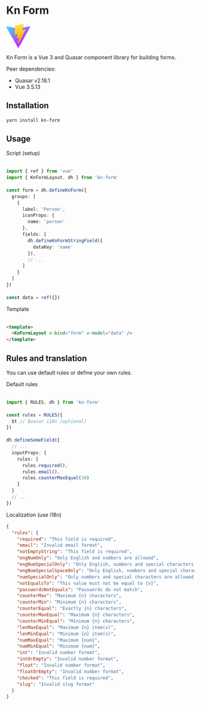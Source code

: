 # Kn Form

![Vite](https://raw.githubusercontent.com/knpreacher/kn-form-lib/refs/heads/main/public/vite.svg)

Kn Form is a Vue 3 and Quasar component library for building forms.

Peer dependencies:

- Quasar v2.18.1
- Vue 3.5.13

## Installation

```bash
yarn install kn-form
```

## Usage

Script (setup)

```typescript

import { ref } from 'vue'
import { KnFormLayout, dh } from 'kn-form'

const form = dh.defineKnForm({
  groups: [
    {
      label: 'Person',
      iconProps: {
        name: 'person'
      },
      fields: [
        dh.defineKnFormStringField({
          dataKey: 'name'
        }),
        // ...
      ]
    }
  ]
})

const data = ref({})

```

Template

```html

<template>
  <KnFormLayout v-bind="form" v-model="data" />
</template>
```

## Rules and translation

You can use default rules or define your own rules.

Default rules

```typescript

import { RULES, dh } from 'kn-form'

const rules = RULES({
  $t // Quasar i18n (optional)
})

dh.defineSomeField({
  // ...
  inputProps: {
    rules: [
      rules.required(),
      rules.email(),
      rules.counterMaxEqual(10)
    ]
  }
  // ...
})
```

Localization (use i18n)

```json
{
  "rules": {
    "required": "This field is required",
    "email": "Invalid email format",
    "notEmptyString": "This field is required",
    "engNumOnly": "Only English and numbers are allowed",
    "engNumSpecialOnly": "Only English, numbers and special characters are allowed (no space allowed)",
    "engNumSpecialSpaceOnly": "Only English, numbers and special characters are allowed",
    "numSpecialOnly": "Only numbers and special characters are allowed (no space allowed)",
    "notEqualsTo": "This value must not be equal to {v}",
    "passwordsNotEquals": "Passwords do not match",
    "counterMax": "Maximum {n} characters",
    "counterMin": "Minimum {n} characters",
    "counterEqual": "Exactly {n} characters",
    "counterMaxEqual": "Maximum {n} characters",
    "counterMinEqual": "Minimum {n} characters",
    "lenMaxEqual": "Maximum {n} item(s)",
    "lenMinEqual": "Minimum {n} item(s)",
    "numMaxEqual": "Maximum {num}",
    "numMinEqual": "Minimum {num}",
    "int": "Invalid number format",
    "intOrEmpty": "Invalid number format",
    "float": "Invalid number format",
    "floatOrEmpty": "Invalid number format",
    "checked": "This field is required",
    "slug": "Invalid slug format"
  }
}
```